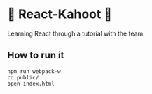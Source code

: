 :paperclip: React-Kahoot :paperclip:
===========================

Learning React through a tutorial with the team.

How to run it
----
```
npm run webpack-w
cd public/
open index.html
```
